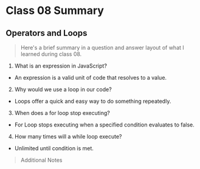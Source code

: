# Class 08 Summary
## Operators and Loops
> Here's a brief summary in a question and answer layout of what I learned during class 08.

1. What is an expression in JavaScript?
* An expression is a valid unit of code that resolves to a value.
2. Why would we use a loop in our code?
* Loops offer a quick and easy way to do something repeatedly.
3. When does a for loop stop executing?
* For Loop stops executing when a specified condition evaluates to false.
4. How many times will a while loop execute?
* Unlimited until condition is met.

> Additional Notes